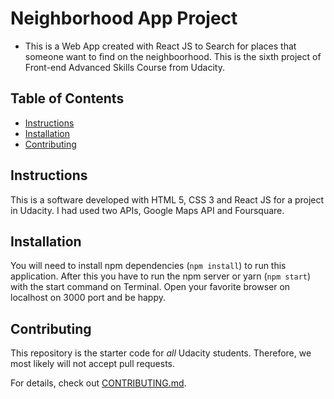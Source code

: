 # Neighborhood App Project

- This is a Web App created with React JS to Search for places that someone want to find on the neighboorhood. This is the sixth project of Front-end Advanced Skills Course from Udacity.  

## Table of Contents

* [Instructions](#instructions)
* [Installation](#installation)
* [Contributing](#contributing)

## Instructions

This is a software developed with HTML 5, CSS 3 and React JS for a project in Udacity. I had used two APIs, Google Maps API and Foursquare.

## Installation

You will need to install npm dependencies (`npm install`) to run this application. After this you have to run the npm server or yarn (`npm start`) with the start command on Terminal. Open your favorite browser
on localhost on 3000 port and be happy.

## Contributing

This repository is the starter code for _all_ Udacity students. Therefore, we most likely will not accept pull requests.

For details, check out [CONTRIBUTING.md](CONTRIBUTING.md).
